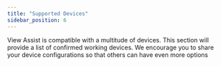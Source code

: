 ```yaml
---
title: "Supported Devices"
sidebar_position: 6
---
```

View Assist is compatible with a multitude of devices.  This section will provide a list of confirmed working devices.  We encourage you to share your device configurations so that others can have even more options
